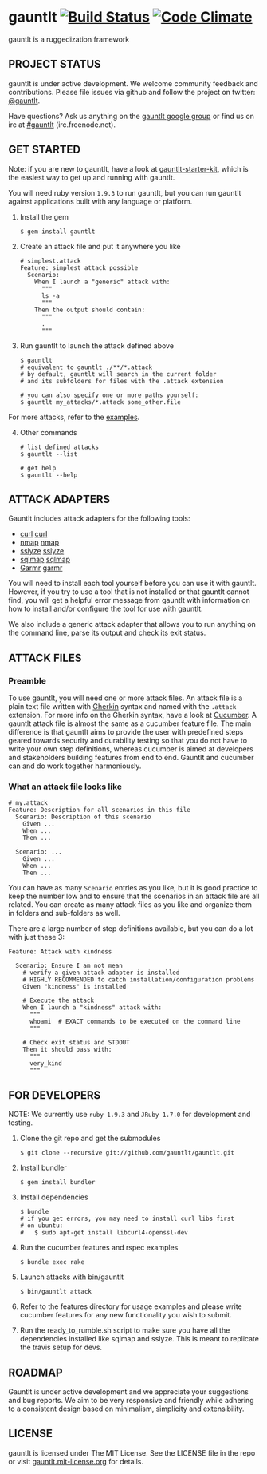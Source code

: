 # gauntlt [![Build Status](https://secure.travis-ci.org/gauntlt/gauntlt.png?branch=master)](http://travis-ci.org/gauntlt/gauntlt) [![Code Climate](https://codeclimate.com/badge.png)](https://codeclimate.com/github/gauntlt/gauntlt)

gauntlt is a ruggedization framework

## PROJECT STATUS

gauntlt is under active development. We welcome community feedback and contributions.  Please file issues via github and follow the project on twitter: [@gauntlt](https://twitter.com/gauntlt).

Have questions?  Ask us anything on the [gauntlt google group](http://bit.ly/gauntlt_group) or find us on irc at [#gauntlt](http://webchat.freenode.net/?channels=gauntlt) (irc.freenode.net).

## GET STARTED

Note: if you are new to gauntlt, have a look at [gauntlt-starter-kit](https://github.com/gauntlt/gauntlt-starter-kit), which is the easiest way to get up and running with gauntlt.

You will need ruby version `1.9.3` to run gauntlt, but you can run gauntlt against applications built with any language or platform.

1. Install the gem

    ```shell
    $ gem install gauntlt
    ```

2. Create an attack file and put it anywhere you like

    ```gherkin
    # simplest.attack
    Feature: simplest attack possible
      Scenario:
        When I launch a "generic" attack with:
          """
          ls -a
          """
        Then the output should contain:
          """
          .
          """
    ```

3. Run gauntlt to launch the attack defined above

    ```shell
    $ gauntlt
    # equivalent to gauntlt ./**/*.attack
    # by default, gauntlt will search in the current folder
    # and its subfolders for files with the .attack extension

    # you can also specify one or more paths yourself:
    $ gauntlt my_attacks/*.attack some_other.file
    ```

  For more attacks, refer to the [examples](https://github.com/gauntlt/gauntlt/tree/master/examples).

4. Other commands

    ```shell
    # list defined attacks
    $ gauntlt --list

    # get help
    $ gauntlt --help
    ```

## ATTACK ADAPTERS

Gauntlt includes attack adapters for the following tools:

* [curl] [curl]
* [nmap] [nmap]
* [sslyze] [sslyze]
* [sqlmap] [sqlmap]
* [Garmr] [garmr]

You will need to install each tool yourself before you can use it with gauntlt. However, if you try to use a tool that is not installed or that gauntlt cannot find, you will get a helpful error message from gauntlt with information on how to install and/or configure the tool for use with gauntlt.

We also include a generic attack adapter that allows you to run anything on the command line, parse its output and check its exit status.


## ATTACK FILES

### Preamble

To use gauntlt, you will need one or more attack files. An attack file is a plain text file written with [Gherkin](https://github.com/cucumber/gherkin) syntax and named with the `.attack` extension. For more info on the Gherkin syntax, have a look at [Cucumber](http://cukes.info). A gauntlt attack file is almost the same as a cucumber feature file. The main difference is that gauntlt aims to provide the user with predefined steps geared towards security and durability testing so that you do not have to write your own step definitions, whereas cucumber is aimed at developers and stakeholders building features from end to end. Gauntlt and cucumber can and do work together harmoniously.

### What an attack file looks like

```gherkin
# my.attack
Feature: Description for all scenarios in this file
  Scenario: Description of this scenario
    Given ...
    When ...
    Then ...

  Scenario: ...
    Given ...
    When ...
    Then ...
```

You can have as many `Scenario` entries as you like, but it is good practice to keep the number low and to ensure that the scenarios in an attack file are all related. You can create as many attack files as you like and organize them in folders and sub-folders as well.

There are a large number of step definitions available, but you can do a lot with just these 3:

```gherkin
Feature: Attack with kindness

  Scenario: Ensure I am not mean
    # verify a given attack adapter is installed
    # HIGHLY RECOMMENDED to catch installation/configuration problems
    Given "kindness" is installed

    # Execute the attack
    When I launch a "kindness" attack with:
      """
      whoami  # EXACT commands to be executed on the command line
      """

    # Check exit status and STDOUT
    Then it should pass with:
      """
      very_kind
      """
```

## FOR DEVELOPERS

NOTE: We currently use `ruby 1.9.3` and `JRuby 1.7.0` for development and testing.

1. Clone the git repo and get the submodules

    ```shell
    $ git clone --recursive git://github.com/gauntlt/gauntlt.git
    ```

2. Install bundler

    ```shell
    $ gem install bundler
    ```

3. Install dependencies

    ```shell
    $ bundle
    # if you get errors, you may need to install curl libs first
    # on ubuntu:
    #   $ sudo apt-get install libcurl4-openssl-dev
    ```

4. Run the cucumber features and rspec examples

    ```shell
    $ bundle exec rake
    ```

5. Launch attacks with bin/gauntlt

    ```shell
    $ bin/gauntlt attack
    ```

5. Refer to the features directory for usage examples and please write cucumber features for any new functionality you wish to submit.

6. Run the ready_to_rumble.sh script to make sure you have all the dependencies installed like sqlmap and sslyze.  This is meant to replicate the travis setup for devs.

## ROADMAP

Gauntlt is under active development and we appreciate your suggestions and bug reports. We aim to be very responsive and friendly while adhering to a consistent design based on minimalism, simplicity and extensibility.

## LICENSE

gauntlt is licensed under The MIT License. See the LICENSE file in the repo or visit [gauntlt.mit-license.org](http://gauntlt.mit-license.org/) for details.

[curl]: http://curl.haxx.se
[nmap]: http://nmap.org
[sslyze]: https://github.com/iSECPartners/sslyze
[sqlmap]: http://sqlmap.org
[garmr]: https://github.com/mozilla/Garmr
